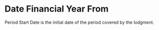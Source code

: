 # Date Financial Year From
Period Start Date is the initial date of the period covered by the lodgment.